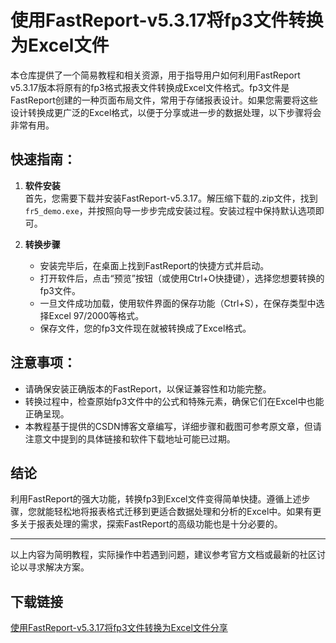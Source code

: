 # 使用FastReport-v5.3.17将fp3文件转换为Excel文件

本仓库提供了一个简易教程和相关资源，用于指导用户如何利用FastReport v5.3.17版本将原有的fp3格式报表文件转换成Excel文件格式。fp3文件是FastReport创建的一种页面布局文件，常用于存储报表设计。如果您需要将这些设计转换成更广泛的Excel格式，以便于分享或进一步的数据处理，以下步骤将会非常有用。

## 快速指南：

1. **软件安装**  
   首先，您需要下载并安装FastReport-v5.3.17。解压缩下载的.zip文件，找到`fr5_demo.exe`，并按照向导一步步完成安装过程。安装过程中保持默认选项即可。

2. **转换步骤**  
   - 安装完毕后，在桌面上找到FastReport的快捷方式并启动。
   - 打开软件后，点击“预览”按钮（或使用Ctrl+O快捷键），选择您想要转换的fp3文件。
   - 一旦文件成功加载，使用软件界面的保存功能（Ctrl+S），在保存类型中选择Excel 97/2000等格式。
   - 保存文件，您的fp3文件现在就被转换成了Excel格式。

## 注意事项：
- 请确保安装正确版本的FastReport，以保证兼容性和功能完整。
- 转换过程中，检查原始fp3文件中的公式和特殊元素，确保它们在Excel中也能正确呈现。
- 本教程基于提供的CSDN博客文章编写，详细步骤和截图可参考原文章，但请注意文中提到的具体链接和软件下载地址可能已过期。

## 结论
利用FastReport的强大功能，转换fp3到Excel文件变得简单快捷。遵循上述步骤，您就能轻松地将报表格式迁移到更适合数据处理和分析的Excel中。如果有更多关于报表处理的需求，探索FastReport的高级功能也是十分必要的。

---

以上内容为简明教程，实际操作中若遇到问题，建议参考官方文档或最新的社区讨论以寻求解决方案。

## 下载链接

[使用FastReport-v5.3.17将fp3文件转换为Excel文件分享](https://pan.quark.cn/s/34f26f172d7c)